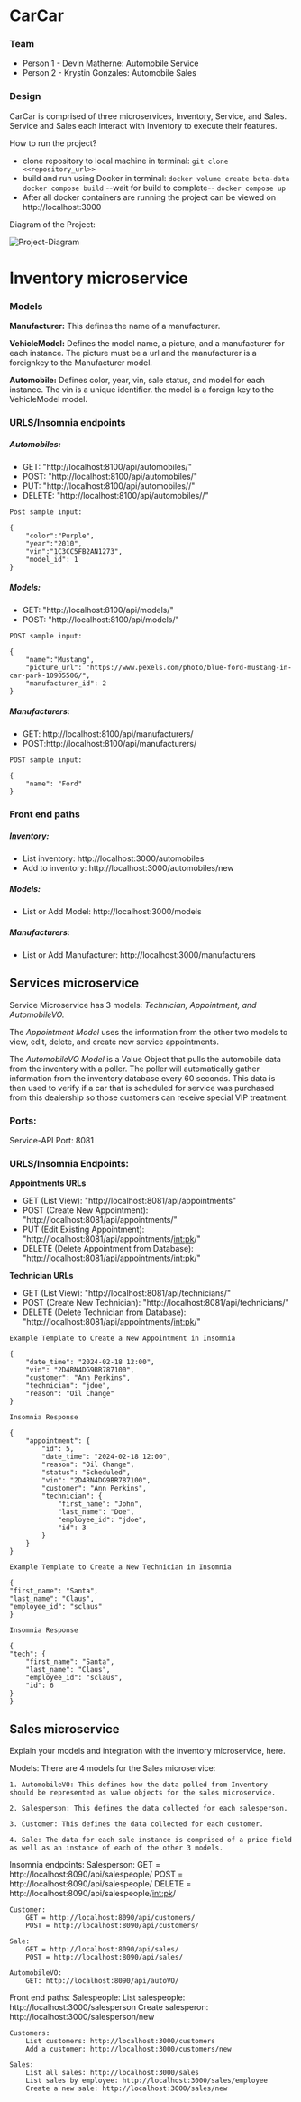 # CarCar

### Team

* Person 1 - Devin Matherne: Automobile Service
* Person 2 - Krystin Gonzales: Automobile Sales

### Design
CarCar is comprised of three microservices, Inventory, Service, and Sales. Service and Sales each interact with Inventory to execute their features.

How to run the project?
 - clone repository to local machine
    in terminal:
        `git clone <<repository_url>>`
 - build and run using Docker
    in terminal:
        `docker volume create beta-data`
        `docker compose build`
        --wait for build to complete--
        `docker compose up`
 - After all docker containers are running the project can be viewed on http://localhost:3000

Diagram of the Project:

![Project-Diagram](img/CARCAR_Project_Diagram.png)





# Inventory microservice
### Models

**Manufacturer:** This defines the name of a manufacturer.

**VehicleModel:** Defines the model name, a picture, and a manufacturer for each instance. The picture must be a url and the manufacturer is a foreignkey to the Manufacturer model.

**Automobile:** Defines color, year, vin, sale status, and model for each instance. The vin is a unique identifier. the model is a foreign key to the VehicleModel model.

### URLS/Insomnia endpoints
##### Automobiles:
* GET: "http://localhost:8100/api/automobiles/"
* POST: "http://localhost:8100/api/automobiles/"
* PUT: "http://localhost:8100/api/automobiles/<vin>/"
* DELETE: "http://localhost:8100/api/automobiles/<vin>/"

```
Post sample input:

{
    "color":"Purple",
    "year":"2010",
    "vin":"1C3CC5FB2AN1273",
    "model_id": 1
}
```


##### Models:
* GET: "http://localhost:8100/api/models/"
* POST: "http://localhost:8100/api/models/"

```
POST sample input:

{
    "name":"Mustang",
    "picture_url": "https://www.pexels.com/photo/blue-ford-mustang-in-car-park-10905506/",
    "manufacturer_id": 2
}
```

##### Manufacturers:
* GET: http://localhost:8100/api/manufacturers/
* POST:http://localhost:8100/api/manufacturers/

```
POST sample input:

{
    "name": "Ford"
}
```


### Front end paths
##### Inventory:
* List inventory: http://localhost:3000/automobiles
* Add to inventory: http://localhost:3000/automobiles/new

##### Models:
* List or Add Model: http://localhost:3000/models

##### Manufacturers:
* List or Add Manufacturer: http://localhost:3000/manufacturers




## Services microservice

Service Microservice has 3 models: *Technician, Appointment, and AutomobileVO.*

The *Appointment Model* uses the information from the other two models to view, edit, delete, and create new service appointments.

The *AutomobileVO Model* is a Value Object that pulls the automobile data from the inventory with a poller. The poller will automatically gather information from the inventory database every 60 seconds. This data is then used to verify if a car that is scheduled for service was purchased from this dealership so those customers can receive special VIP treatment.

### Ports:

Service-API Port: 8081


### URLS/Insomnia Endpoints:

**Appointments URLs**

* GET (List View): "http://localhost:8081/api/appointments"
* POST (Create New Appointment): "http://localhost:8081/api/appointments/"
* PUT (Edit Existing Appointment): "http://localhost:8081/api/appointments/<int:pk>/"
* DELETE (Delete Appointment from Database): "http://localhost:8081/api/appointments/<int:pk>/"


**Technician URLs**

* GET (List View): "http://localhost:8081/api/technicians/"
* POST (Create New Technician): "http://localhost:8081/api/technicians/"
* DELETE (Delete Technician from Database): "http://localhost:8081/api/appointments/<int:pk>/"



```
Example Template to Create a New Appointment in Insomnia

{
    "date_time": "2024-02-18 12:00",
    "vin": "2D4RN4DG9BR787100",
    "customer": "Ann Perkins",
    "technician": "jdoe",
    "reason": "Oil Change"
}

Insomnia Response

{
    "appointment": {
        "id": 5,
        "date_time": "2024-02-18 12:00",
        "reason": "Oil Change",
        "status": "Scheduled",
        "vin": "2D4RN4DG9BR787100",
        "customer": "Ann Perkins",
        "technician": {
            "first_name": "John",
            "last_name": "Doe",
            "employee_id": "jdoe",
            "id": 3
        }
    }
}

```



```
Example Template to Create a New Technician in Insomnia

{
"first_name": "Santa",
"last_name": "Claus",
"employee_id": "sclaus"
}

Insomnia Response

{
"tech": {
    "first_name": "Santa",
    "last_name": "Claus",
    "employee_id": "sclaus",
    "id": 6
}
}

```

## Sales microservice

Explain your models and integration with the inventory
microservice, here.

Models:
    There are 4 models for the Sales microservice:

    1. AutomobileVO: This defines how the data polled from Inventory should be represented as value objects for the sales microservice.

    2. Salesperson: This defines the data collected for each salesperson.

    3. Customer: This defines the data collected for each customer.

    4. Sale: The data for each sale instance is comprised of a price field as well as an instance of each of the other 3 models.

Insomnia endpoints:
    Salesperson:
        GET = http://localhost:8090/api/salespeople/
        POST = http://localhost:8090/api/salespeople/
        DELETE = http://localhost:8090/api/salespeople/<int:pk>/
<!--
        sample json for POST:
        {
            "first_name": "John",
            "last_name": "Doe",
            "employee_id": "555"
        }
-->

    Customer:
        GET = http://localhost:8090/api/customers/
        POST = http://localhost:8090/api/customers/

<!--
        sample json for POST:
        {
            "first_name": "Marie",
            "last_name": "Curie",
            "address": "1906 Radium Ln",
            "phone_number": 1234567
        }
-->


    Sale:
        GET = http://localhost:8090/api/sales/
        POST = http://localhost:8090/api/sales/

<!--
        {
            "automobile": "1C3CC5FB2AN1273", (vin)
            "salesperson": 111, (employee_id)
            "customer": 1, (customer id)
            "price": 8753 (integer)
        }
-->

    AutomobileVO:
        GET: http://localhost:8090/api/autoVO/

Front end paths:
    Salespeople:
        List salespeople: http://localhost:3000/salesperson
        Create salesperon: http://localhost:3000/salesperson/new

    Customers:
        List customers: http://localhost:3000/customers
        Add a customer: http://localhost:3000/customers/new

    Sales:
        List all sales: http://localhost:3000/sales
        List sales by employee: http://localhost:3000/sales/employee
        Create a new sale: http://localhost:3000/sales/new
